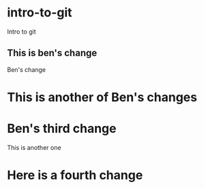 # intro-to-git
Intro to git

## This is ben's change
Ben's change

# This is another of Ben's changes

# Ben's third change
This is another one

# Here is a fourth change
